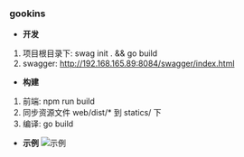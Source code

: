 ### gookins

* **开发**
1. 项目根目录下: swag init . && go build  
2. swagger: http://192.168.165.89:8084/swagger/index.html  


* **构建**
1. 前端: npm run build  
2. 同步资源文件 web/dist/* 到 statics/ 下  
3. 编译: go build

* **示例**
![示例](./dist/demo.png)

